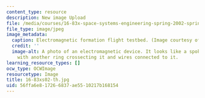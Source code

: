 ```yaml
---
content_type: resource
description: New image Upload
file: /media/courses/16-83x-space-systems-engineering-spring-2002-spring-2003/56ffa6e817266837ae5510217b168154_16-83xs02-th.jpg
file_type: image/jpeg
image_metadata:
  caption: Electromagnetic formation flight testbed. (Image courtesy of John Keesee.)
  credit: ''
  image-alt: A photo of an electromagnetic device. It looks like a spokeless unicycle
    with another ring crossecting it and wires connected to it.
learning_resource_types: []
ocw_type: OCWImage
resourcetype: Image
title: 16-83xs02-th.jpg
uid: 56ffa6e8-1726-6837-ae55-10217b168154
---
```

